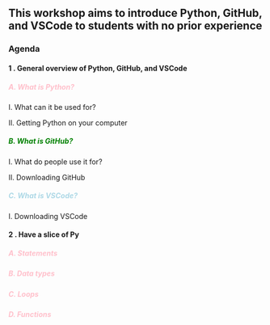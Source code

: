## This workshop aims to introduce Python, GitHub, and VSCode to students with no prior experience

### Agenda
#### 1 . General overview of Python, GitHub, and VSCode

##### <font color = pink> A. What is Python? </font>

I. What can it be used for?

II. Getting Python on your computer
##### <font color = green>B. What is GitHub? </font>

I. What do people use it for?

II. Downloading GitHub

##### <font color = lightblue> C. What is VSCode? </font>

I. Downloading VSCode

#### 2 . Have a slice of Py

##### <font color = pink> A. Statements</font>

##### <font color = pink> B. Data types</font>

##### <font color = pink> C. Loops </font>

##### <font color = pink> D. Functions</font>

